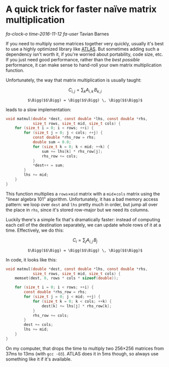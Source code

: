 # A quick trick for faster naïve matrix multiplication

<div class="infobar">

*fa-clock-o* *time-2016-11-12*
*fa-user* Tavian Barnes

</div>


If you need to multiply some matrices together very quickly, usually it's best to use a highly optimized library like [ATLAS].
But sometimes adding such a dependency isn't worth it, if you're worried about portability, code size, etc.
If you just need good performance, rather than the *best possible* performance, it can make sense to hand-roll your own matrix multiplication function.

[ATLAS]: http://math-atlas.sourceforge.net/

Unfortunately, the way that matrix multiplication is usually taught:

```math
C_{i,j} = \sum_k A_{i,k} \, B_{k,j}
```

<p style="text-align: center;">
<code>$\Bigg($</code><span id="matrix-slow-C"></span><code>$\Bigg) = \Bigg($</code><span id="matrix-slow-A"></span><code>$\Bigg) \, \Bigg($</code><span id="matrix-slow-B"></span><code>$\Bigg)$</code>
</p>

<style type="text/css">
@keyframes matrix-fade-in {
    from { background-color: var(--bg); }
    to { background-color: var(--fg); }
}
@keyframes matrix-fade-out {
    from { background-color: var(--fg); }
    to { background-color: var(--bg); }
}
.matrix-fade-in {
    background-color: var(--fg);
    animation-name: matrix-fade-in;
    animation-duration: 1s;
}
.matrix-fade-out {
    background-color: var(--bg);
    animation-name: matrix-fade-out;
    animation-duration: 1s;
}
.matrix-faded {
    background-color: var(--bg);
}
</style>

<script type="text/javascript">
function squish(node) {
    node.style.margin = "0";
    node.style.border = "0";
    node.style.padding = "0";
}
function createMatrix(rows, cols, node) {
    var table = document.createElement("table");
    table.style.width = "auto";
    table.style.display = "inline-table";
    table.style.verticalAlign = "middle";
    squish(table);
    var tbody = document.createElement("tbody");
    table.appendChild(tbody);
    var matrix = [];
    for (var i = 0; i < rows; ++i) {
        var tr = document.createElement("tr");
        var row = [];
        for (var j = 0; j < cols; ++j) {
            var td = document.createElement("td");
            td.style.width = 64 / cols + "px";
            td.style.height = 64 / rows + "px";
            td.className = "matrix-faded";
            squish(td);
            tr.appendChild(td);
            row.push(td);
        }
        tbody.appendChild(tr);
        matrix.push(row);
    }
    node.appendChild(table);
    return matrix;
}
var rows = 8;
var mid = 8;
var cols = 8;
var slowC = createMatrix(rows, cols, document.getElementById("matrix-slow-C"));
var slowA = createMatrix(rows, mid, document.getElementById("matrix-slow-A"));
var slowB = createMatrix(mid, cols, document.getElementById("matrix-slow-B"));
var slowI = 0;
var slowJ = 0;
var slowK = -1;
function fade(matrix, oldI, oldJ, newI, newJ) {
    if (oldI != newI || oldJ != newJ) {
        if (oldI >= 0 && oldJ >= 0) {
            matrix[oldI][oldJ].className = "matrix-fade-out";
        }
    }
    matrix[newI][newJ].className = "matrix-fade-in";
}
function slowAnimate() {
    var oldI = slowI;
    var oldJ = slowJ;
    var oldK = slowK;
    ++slowK;
    if (slowK == mid) {
        slowK = 0;
        ++slowJ;
    }
    if (slowJ == cols) {
        slowJ = 0;
        ++slowI;
    }
    if (slowI == rows) {
        slowI = 0;
    }
    fade(slowC, oldI, oldJ, slowI, slowJ);
    fade(slowA, oldI, oldK, slowI, slowK);
    fade(slowB, oldK, oldJ, slowK, slowJ);
}
setInterval(slowAnimate, 125);
</script>

leads to a slow implementation:

```c
void matmul(double *dest, const double *lhs, const double *rhs,
            size_t rows, size_t mid, size_t cols) {
    for (size_t i = 0; i < rows; ++i) {
        for (size_t j = 0; j < cols; ++j) {
            const double *rhs_row = rhs;
            double sum = 0.0;
            for (size_t k = 0; k < mid; ++k) {
                sum += lhs[k] * rhs_row[j];
                rhs_row += cols;
            }
            *dest++ = sum;
        }
        lhs += mid;
    }
}
```

This function multiplies a `rows`×`mid` matrix with a `mid`×`cols` matrix using the "linear algebra 101" algorithm.
Unfortunately, it has a bad memory access pattern: we loop over `dest` and `lhs` pretty much in order, but jump all over the place in `rhs`, since it's stored row-major but we need its columns.

Luckily there's a simple fix that's dramatically faster: instead of computing each cell of the destination separately, we can update whole rows of it at a time.
Effectively, we do this:

```math
C_{i} = \sum_j A_{i,j} \, B_j
```

<p style="text-align: center;">
<code>$\Bigg($</code><span id="matrix-fast-C"></span><code>$\Bigg) = \Bigg($</code><span id="matrix-fast-A"></span><code>$\Bigg) \, \Bigg($</code><span id="matrix-fast-B"></span><code>$\Bigg)$</code>
</p>

<script type="text/javascript">
var fastC = createMatrix(rows, cols, document.getElementById("matrix-fast-C"));
var fastA = createMatrix(rows, mid, document.getElementById("matrix-fast-A"));
var fastB = createMatrix(mid, cols, document.getElementById("matrix-fast-B"));
var fastI = 0;
var fastJ = 0;
var fastK = -1;
function fastAnimate() {
    var oldI = fastI;
    var oldJ = fastJ;
    var oldK = fastK;
    ++fastK;
    if (fastK == cols) {
        fastK = 0;
        ++fastJ;
    }
    if (fastJ == mid) {
        fastJ = 0;
        ++fastI;
    }
    if (fastI == rows) {
        fastI = 0;
    }
    fade(fastC, oldI, oldK, fastI, fastK);
    fade(fastA, oldI, oldJ, fastI, fastJ);
    fade(fastB, oldJ, oldK, fastJ, fastK);
}
setInterval(fastAnimate, 125);
</script>

In code, it looks like this:

```c
void matmul(double *dest, const double *lhs, const double *rhs,
            size_t rows, size_t mid, size_t cols) {
    memset(dest, 0, rows * cols * sizeof(double));

    for (size_t i = 0; i < rows; ++i) {
        const double *rhs_row = rhs;
        for (size_t j = 0; j < mid; ++j) {
            for (size_t k = 0; k < cols; ++k) {
                dest[k] += lhs[j] * rhs_row[k];
            }
            rhs_row += cols;
        }
        dest += cols;
        lhs += mid;
    }
}
```

On my computer, that drops the time to multiply two 256×256 matrices from 37ms to 13ms (with `gcc -O3`).
ATLAS does it in 5ms though, so always use something like it if it's available.
